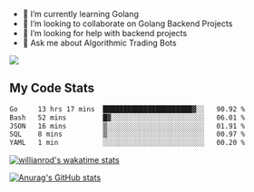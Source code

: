 
- 🌱 I’m currently learning Golang
- 👯 I’m looking to collaborate on Golang Backend Projects
- 🤔 I’m looking for help with backend projects
- 💬 Ask me about Algorithmic Trading Bots

![](https://github-profile-trophy.vercel.app/?username=kevinbarrero)

## My Code Stats

<!--START_SECTION:waka-->

```txt
Go     13 hrs 17 mins  ██████████████████████▓░░   90.92 %
Bash   52 mins         █▓░░░░░░░░░░░░░░░░░░░░░░░   06.01 %
JSON   16 mins         ▒░░░░░░░░░░░░░░░░░░░░░░░░   01.91 %
SQL    8 mins          ▒░░░░░░░░░░░░░░░░░░░░░░░░   00.97 %
YAML   1 min           ░░░░░░░░░░░░░░░░░░░░░░░░░   00.20 %
```

<!--END_SECTION:waka-->

[![willianrod's wakatime stats](https://github-readme-stats.vercel.app/api/wakatime?username=holdandup&layout=compact&theme=react&custom_title=Wakatime%20All%20Time%20Stats&langs_count=8)](https://github.com/anuraghazra/github-readme-stats)

[![Anurag's GitHub stats](https://github-readme-stats.vercel.app/api?username=Kevinbarrero)](https://github.com/anuraghazra/github-readme-stats)




